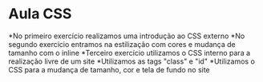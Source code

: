 # Aula CSS
*No primeiro exercício realizamos uma introdução ao CSS externo
*No segundo exercício entramos na estilização com cores e mudança de tamanho com o inline
*Terceiro exercício utilizamos o CSS interno para a realização livre de um site
*Utilizamos as tags "class" e "id"
*Utilizamos o CSS para a mudança de tamanho, cor e tela de fundo no site
